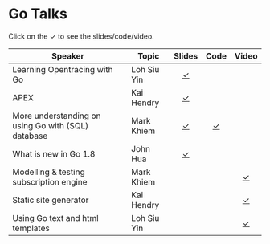 # Go Talks
Click on the ✓ to see the slides/code/video.

| Speaker | Topic | Slides | Code | Video |
| --- | --- |:---:|:---:|:---:|
| Learning Opentracing with Go | Loh Siu Yin | [✓](https://github.com/siuyin/present_opentracing-go) | | |
| APEX | Kai Hendry | [✓](http://talks.webconverger.com/2017-08-22/) | | |
| More understanding on using Go with (SQL) database | Mark Khiem | [✓](https://github.com/exklamationmark/talks/blob/master/singapore_gophers_feb_2017/slide.pdf) | [✓](https://github.com/exklamationmark/talks/tree/master/singapore_gophers_feb_2017) | |
| What is new in Go 1.8 | John Hua | [✓](https://www.slideshare.net/huazhihao1/what-is-new-in-go-18-72210978) | | |
| Modelling & testing subscription engine | Mark Khiem | | | [✓](https://youtu.be/5J2tCMWFs8o) |
| Static site generator | Kai Hendry | | | [✓](https://youtu.be/J9yxbpmz-nY) |
| Using Go text and html templates | Loh Siu Yin | | | [✓](https://youtu.be/oRjI-sdiNrY) |
